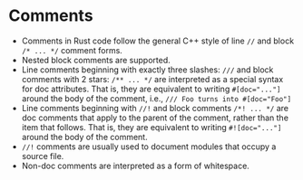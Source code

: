 # Comments

- Comments in Rust code follow the general C++ style of line 
  `//` and block `/* ... */` comment forms.
- Nested block comments are supported.
- Line comments beginning with exactly three slashes: `///`
  and block comments with 2 stars: `/** ... */`
  are interpreted as a special syntax for doc attributes. 
  That is, they are equivalent to writing `#[doc="..."]`
  around the body of the comment, i.e., 
  `/// Foo turns into #[doc="Foo"]`
- Line comments beginning with `//!` and block comments `/*! ... */`
  are doc comments that apply to the parent of the comment, rather than the item 
  that follows. That is, they are equivalent to writing `#![doc="..."]`
  around the body of the comment. 
- `//!` comments are usually used to document modules that occupy a source file.
- Non-doc comments are interpreted as a form of whitespace.
